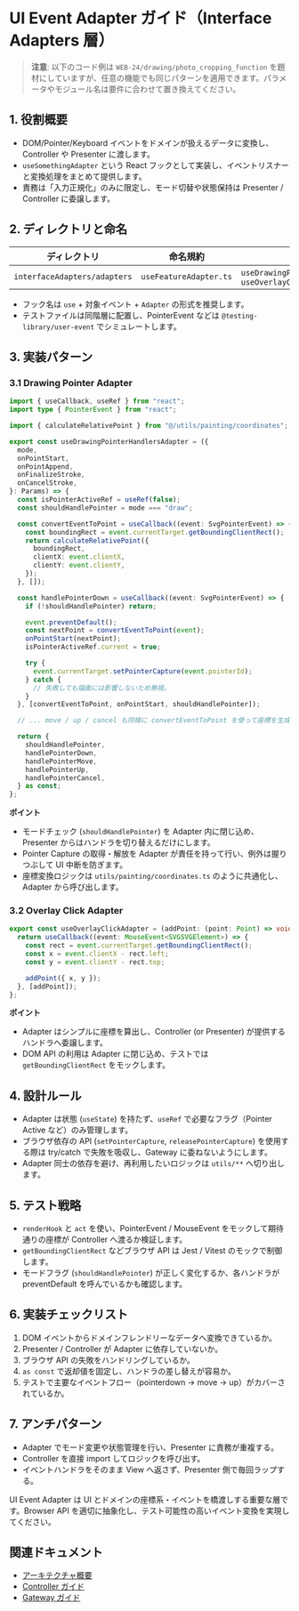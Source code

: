# UI Event Adapter ガイド（Interface Adapters 層）

> **注意**: 以下のコード例は `WEB-24/drawing/photo_cropping_function` を題材にしていますが、任意の機能でも同じパターンを適用できます。パラメータやモジュール名は要件に合わせて置き換えてください。

## 1. 役割概要

- DOM/Pointer/Keyboard イベントをドメインが扱えるデータに変換し、Controller や Presenter に渡します。
- `useSomethingAdapter` という React フックとして実装し、イベントリスナーと変換処理をまとめて提供します。
- 責務は「入力正規化」のみに限定し、モード切替や状態保持は Presenter / Controller に委譲します。

## 2. ディレクトリと命名

| ディレクトリ | 命名規約 | 例 |
|---------------|-----------|----|
| `interfaceAdapters/adapters` | `useFeatureAdapter.ts` | `useDrawingPointerHandlersAdapter.ts`, `useOverlayClickAdapter.ts` |

- フック名は `use` + 対象イベント + `Adapter` の形式を推奨します。
- テストファイルは同階層に配置し、PointerEvent などは `@testing-library/user-event` でシミュレートします。

## 3. 実装パターン

### 3.1 Drawing Pointer Adapter

```ts
import { useCallback, useRef } from "react";
import type { PointerEvent } from "react";

import { calculateRelativePoint } from "@/utils/painting/coordinates";

export const useDrawingPointerHandlersAdapter = ({
  mode,
  onPointStart,
  onPointAppend,
  onFinalizeStroke,
  onCancelStroke,
}: Params) => {
  const isPointerActiveRef = useRef(false);
  const shouldHandlePointer = mode === "draw";

  const convertEventToPoint = useCallback((event: SvgPointerEvent) => {
    const boundingRect = event.currentTarget.getBoundingClientRect();
    return calculateRelativePoint({
      boundingRect,
      clientX: event.clientX,
      clientY: event.clientY,
    });
  }, []);

  const handlePointerDown = useCallback((event: SvgPointerEvent) => {
    if (!shouldHandlePointer) return;

    event.preventDefault();
    const nextPoint = convertEventToPoint(event);
    onPointStart(nextPoint);
    isPointerActiveRef.current = true;

    try {
      event.currentTarget.setPointerCapture(event.pointerId);
    } catch {
      // 失敗しても描画には影響しないため無視。
    }
  }, [convertEventToPoint, onPointStart, shouldHandlePointer]);

  // ... move / up / cancel も同様に convertEventToPoint を使って座標を生成

  return {
    shouldHandlePointer,
    handlePointerDown,
    handlePointerMove,
    handlePointerUp,
    handlePointerCancel,
  } as const;
};
```

**ポイント**
- モードチェック (`shouldHandlePointer`) を Adapter 内に閉じ込め、Presenter からはハンドラを切り替えるだけにします。
- Pointer Capture の取得・解放を Adapter が責任を持って行い、例外は握りつぶして UI 中断を防ぎます。
- 座標変換ロジックは `utils/painting/coordinates.ts` のように共通化し、 Adapter から呼び出します。

### 3.2 Overlay Click Adapter

```ts
export const useOverlayClickAdapter = (addPoint: (point: Point) => void) => {
  return useCallback((event: MouseEvent<SVGSVGElement>) => {
    const rect = event.currentTarget.getBoundingClientRect();
    const x = event.clientX - rect.left;
    const y = event.clientY - rect.top;

    addPoint({ x, y });
  }, [addPoint]);
};
```

**ポイント**
- Adapter はシンプルに座標を算出し、Controller (or Presenter) が提供するハンドラへ委譲します。
- DOM API の利用は Adapter に閉じ込め、テストでは `getBoundingClientRect` をモックします。

## 4. 設計ルール

- Adapter は状態 (`useState`) を持たず、`useRef` で必要なフラグ（Pointer Active など）のみ管理します。
- ブラウザ依存の API (`setPointerCapture`, `releasePointerCapture`) を使用する際は try/catch で失敗を吸収し、Gateway に委ねないようにします。
- Adapter 同士の依存を避け、再利用したいロジックは `utils/**` へ切り出します。

## 5. テスト戦略

- `renderHook` と `act` を使い、PointerEvent / MouseEvent をモックして期待通りの座標が Controller へ渡るか検証します。
- `getBoundingClientRect` などブラウザ API は Jest / Vitest のモックで制御します。
- モードフラグ (`shouldHandlePointer`) が正しく変化するか、各ハンドラが preventDefault を呼んでいるかも確認します。

## 6. 実装チェックリスト

1. DOM イベントからドメインフレンドリーなデータへ変換できているか。
2. Presenter / Controller が Adapter に依存していないか。
3. ブラウザ API の失敗をハンドリングしているか。
4. `as const` で返却値を固定し、ハンドラの差し替えが容易か。
5. テストで主要なイベントフロー（pointerdown → move → up）がカバーされているか。

## 7. アンチパターン

- Adapter でモード変更や状態管理を行い、Presenter に責務が重複する。
- Controller を直接 import してロジックを呼び出す。
- イベントハンドラをそのまま View へ返さず、Presenter 側で毎回ラップする。

UI Event Adapter は UI とドメインの座標系・イベントを橋渡しする重要な層です。Browser API を適切に抽象化し、テスト可能性の高いイベント変換を実現してください。

## 関連ドキュメント

- [アーキテクチャ概要](../ARCHITECTURE_GUIDELINES.md)
- [Controller ガイド](controller.md)
- [Gateway ガイド](gateway.md)

